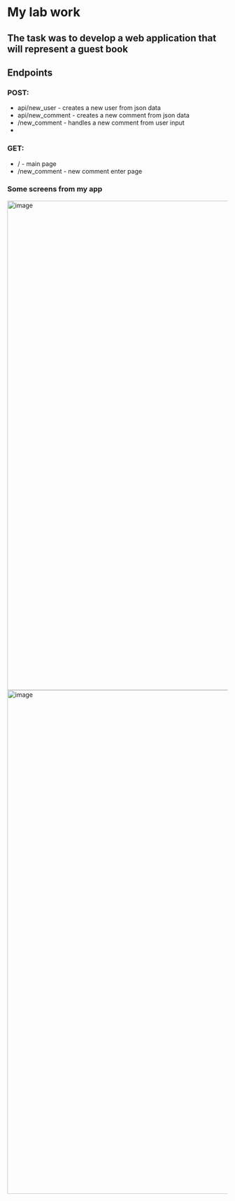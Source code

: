 # My lab work

## The task was to develop a web application that will represent a guest book

## Endpoints
### POST:
- api/new_user - creates a new user from json data
- api/new_comment - creates a new comment from json data
- /new_comment - handles a new comment from user input
- 
### GET:
- / - main page
- /new_comment - new comment enter page

### Some screens from my app

<img width="1118" alt="image" src="https://github.com/user-attachments/assets/7972f500-dae0-4ead-8631-41fe7418d766">

<img width="1151" alt="image" src="https://github.com/user-attachments/assets/fa751d61-7020-4a8d-902b-93d596ee7fd5">

